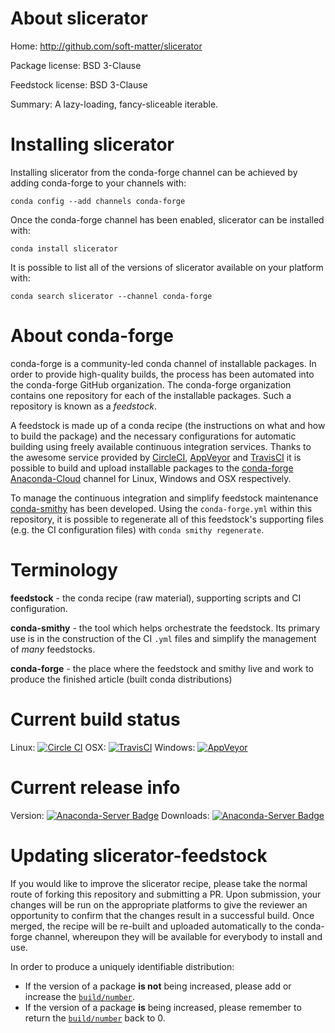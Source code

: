 About slicerator
================

Home: http://github.com/soft-matter/slicerator

Package license: BSD 3-Clause

Feedstock license: BSD 3-Clause

Summary: A lazy-loading, fancy-sliceable iterable.



Installing slicerator
=====================

Installing slicerator from the conda-forge channel can be achieved by adding conda-forge to your channels with:

```
conda config --add channels conda-forge
```

Once the conda-forge channel has been enabled, slicerator can be installed with:

```
conda install slicerator
```

It is possible to list all of the versions of slicerator available on your platform with:

```
conda search slicerator --channel conda-forge
```


About conda-forge
=================

conda-forge is a community-led conda channel of installable packages.
In order to provide high-quality builds, the process has been automated into the
conda-forge GitHub organization. The conda-forge organization contains one repository 
for each of the installable packages. Such a repository is known as a *feedstock*.

A feedstock is made up of a conda recipe (the instructions on what and how to build
the package) and the necessary configurations for automatic building using freely
available continuous integration services. Thanks to the awesome service provided by
[CircleCI](https://circleci.com/), [AppVeyor](http://www.appveyor.com/)
and [TravisCI](https://travis-ci.org/) it is possible to build and upload installable
packages to the [conda-forge](https://anaconda.org/conda-forge)
[Anaconda-Cloud](http://docs.anaconda.org/) channel for Linux, Windows and OSX respectively.

To manage the continuous integration and simplify feedstock maintenance
[conda-smithy](http://github.com/conda-forge/conda-smithy) has been developed.
Using the ``conda-forge.yml`` within this repository, it is possible to regenerate all of
this feedstock's supporting files (e.g. the CI configuration files) with ``conda smithy regenerate``.


Terminology
===========

**feedstock** - the conda recipe (raw material), supporting scripts and CI configuration.

**conda-smithy** - the tool which helps orchestrate the feedstock.
                   Its primary use is in the construction of the CI ``.yml`` files
                   and simplify the management of *many* feedstocks.

**conda-forge** - the place where the feedstock and smithy live and work to
                  produce the finished article (built conda distributions)

Current build status
====================

Linux: [![Circle CI](https://circleci.com/gh/conda-forge/slicerator-feedstock.svg?style=svg)](https://circleci.com/gh/conda-forge/slicerator-feedstock)
OSX: [![TravisCI](https://travis-ci.org/conda-forge/slicerator-feedstock.svg?branch=master)](https://travis-ci.org/conda-forge/slicerator-feedstock) 
Windows: [![AppVeyor](https://ci.appveyor.com/api/projects/status/github/conda-forge/slicerator-feedstock?svg=True)](https://ci.appveyor.com/project/conda-forge/slicerator-feedstock/branch/master)

Current release info
====================
Version: [![Anaconda-Server Badge](https://anaconda.org/conda-forge/slicerator/badges/version.svg)](https://anaconda.org/conda-forge/slicerator)
Downloads: [![Anaconda-Server Badge](https://anaconda.org/conda-forge/slicerator/badges/downloads.svg)](https://anaconda.org/conda-forge/slicerator)


Updating slicerator-feedstock
=============================

If you would like to improve the slicerator recipe, please take the normal
route of forking this repository and submitting a PR. Upon submission, your changes will
be run on the appropriate platforms to give the reviewer an opportunity to confirm that the
changes result in a successful build. Once merged, the recipe will be re-built and uploaded
automatically to the conda-forge channel, whereupon they will be available for everybody to
install and use.

In order to produce a uniquely identifiable distribution:
 * If the version of a package **is not** being increased, please add or increase
   the [``build/number``](http://conda.pydata.org/docs/building/meta-yaml.html#build-number-and-string). 
 * If the version of a package **is** being increased, please remember to return
   the [``build/number``](http://conda.pydata.org/docs/building/meta-yaml.html#build-number-and-string)
   back to 0.
